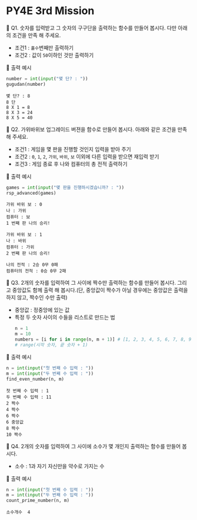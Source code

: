 # PY4E 3rd Mission

📌 Q1. 숫자를 입력받고 그 숫자의 구구단을 출력하는 함수를 만들어 봅시다. 다만 아래의 조건을 만족 해 주세요.
* 조건1 : `홀수`번째만 출력하기
* 조건2 : 값이 `50`이하인 것만 출력하기  

🔽 출력 예시
```python
number = int(input("몇 단? : "))
gugudan(number)
```
```
몇 단? : 8
8 단
8 X 1 = 8
8 X 3 = 24
8 X 5 = 40
```

📌 Q2. 가위바위보 업그레이드 버젼을 함수로 만들어 봅시다. 아래와 같은 조건을 만족 해 주세요.
* 조건1 : 게임을 몇 판을 진행할 것인지 입력을 받아 주기
* 조건2 : `0`, `1`, `2`, `가위`, `바위`, `보` 이외에 다른 입력을 받으면 재입력 받기
* 조건3 : 게임 종료 후 나와 컴퓨터의 총 전적 출력하기  

🔽 출력 예시
```python
games = int(input("몇 판을 진행하시겠습니까? : "))
rsp_advanced(games)
```
```
가위 바위 보 : 0
나 : 가위
컴퓨터 : 보
1 번째 판 나의 승리!

가위 바위 보 : 1
나 : 바위
컴퓨터 : 가위
2 번째 판 나의 승리!

나의 전적 : 2승 0무 0패
컴퓨터의 전적 : 0승 0무 2패
```

📌 Q3. 2개의 숫자를 입력하여 그 사이에 짝수만 출력하는 함수를 만들어 봅시다. 그리고 중앙값도 함께 출력 해 봅시다.(단, 중앙값이 짝수가 아닐 경우에는 중앙값은 출력을 하지 않고, 짝수인 수만 출력)
* 중앙값 : 정중앙에 있는 값
* 특정 두 숫자 사이의 수들을 리스트로 만드는 법
  ```python
  n = 1
  m = 10
  numbers = [i for i in range(n, m + 1)] # [1, 2, 3, 4, 5, 6, 7, 8, 9, 10]
  # range(시작 숫자, 끝 숫자 + 1)
  ```
🔽 출력 예시
```python
n = int(input("첫 번째 수 입력 : "))
m = int(input("두 번째 수 입력 : "))
find_even_number(n, m)
```
```
첫 번째 수 입력 : 1
두 번째 수 입력 : 11
2 짝수
4 짝수
6 짝수
6 중앙값
8 짝수
10 짝수
```

📌 Q4. 2개의 숫자를 입력하여 그 사이에 소수가 몇 개인지 출력하는 함수를 만들어 봅시다.
* 소수 : 1과 자기 자신만을 약수로 가지는 수  

🔽 출력 예시 
```python
n = int(input("첫 번째 수 입력 : "))
m = int(input("두 번째 수 입력 : "))
count_prime_number(n, m)
```
```
소수개수  4
```
